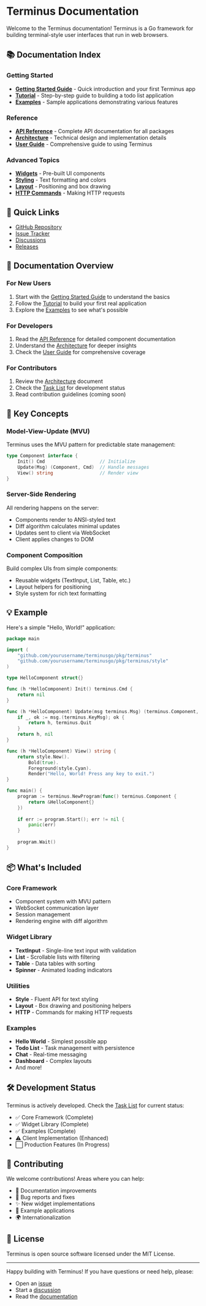 # Terminus Documentation

Welcome to the Terminus documentation! Terminus is a Go framework for building terminal-style user interfaces that run in web browsers.

## 📚 Documentation Index

### Getting Started
- [**Getting Started Guide**](getting-started.md) - Quick introduction and your first Terminus app
- [**Tutorial**](tutorial.md) - Step-by-step guide to building a todo list application
- [**Examples**](../examples/README.md) - Sample applications demonstrating various features

### Reference
- [**API Reference**](api.md) - Complete API documentation for all packages
- [**Architecture**](architecture.md) - Technical design and implementation details
- [**User Guide**](../userguide.md) - Comprehensive guide to using Terminus

### Advanced Topics
- [**Widgets**](api.md#widgets) - Pre-built UI components
- [**Styling**](api.md#styling) - Text formatting and colors
- [**Layout**](api.md#layout) - Positioning and box drawing
- [**HTTP Commands**](api.md#http-commands) - Making HTTP requests

## 🚀 Quick Links

- [GitHub Repository](https://github.com/yourusername/terminusgo)
- [Issue Tracker](https://github.com/yourusername/terminusgo/issues)
- [Discussions](https://github.com/yourusername/terminusgo/discussions)
- [Releases](https://github.com/yourusername/terminusgo/releases)

## 📖 Documentation Overview

### For New Users

1. Start with the [Getting Started Guide](getting-started.md) to understand the basics
2. Follow the [Tutorial](tutorial.md) to build your first real application
3. Explore the [Examples](../examples) to see what's possible

### For Developers

1. Read the [API Reference](api.md) for detailed component documentation
2. Understand the [Architecture](architecture.md) for deeper insights
3. Check the [User Guide](../userguide.md) for comprehensive coverage

### For Contributors

1. Review the [Architecture](architecture.md) document
2. Check the [Task List](../tasksterminus.md) for development status
3. Read contribution guidelines (coming soon)

## 🎯 Key Concepts

### Model-View-Update (MVU)

Terminus uses the MVU pattern for predictable state management:

```go
type Component interface {
    Init() Cmd                    // Initialize
    Update(Msg) (Component, Cmd)  // Handle messages  
    View() string                 // Render view
}
```

### Server-Side Rendering

All rendering happens on the server:
- Components render to ANSI-styled text
- Diff algorithm calculates minimal updates
- Updates sent to client via WebSocket
- Client applies changes to DOM

### Component Composition

Build complex UIs from simple components:
- Reusable widgets (TextInput, List, Table, etc.)
- Layout helpers for positioning
- Style system for rich text formatting

## 💡 Example

Here's a simple "Hello, World!" application:

```go
package main

import (
    "github.com/yourusername/terminusgo/pkg/terminus"
    "github.com/yourusername/terminusgo/pkg/terminus/style"
)

type HelloComponent struct{}

func (h *HelloComponent) Init() terminus.Cmd {
    return nil
}

func (h *HelloComponent) Update(msg terminus.Msg) (terminus.Component, terminus.Cmd) {
    if _, ok := msg.(terminus.KeyMsg); ok {
        return h, terminus.Quit
    }
    return h, nil
}

func (h *HelloComponent) View() string {
    return style.New().
        Bold(true).
        Foreground(style.Cyan).
        Render("Hello, World! Press any key to exit.")
}

func main() {
    program := terminus.NewProgram(func() terminus.Component {
        return &HelloComponent{}
    })
    
    if err := program.Start(); err != nil {
        panic(err)
    }
    
    program.Wait()
}
```

## 📦 What's Included

### Core Framework
- Component system with MVU pattern
- WebSocket communication layer
- Session management
- Rendering engine with diff algorithm

### Widget Library
- **TextInput** - Single-line text input with validation
- **List** - Scrollable lists with filtering
- **Table** - Data tables with sorting
- **Spinner** - Animated loading indicators

### Utilities
- **Style** - Fluent API for text styling
- **Layout** - Box drawing and positioning helpers
- **HTTP** - Commands for making HTTP requests

### Examples
- **Hello World** - Simplest possible app
- **Todo List** - Task management with persistence
- **Chat** - Real-time messaging
- **Dashboard** - Complex layouts
- And more!

## 🛠️ Development Status

Terminus is actively developed. Check the [Task List](../tasksterminus.md) for current status:

- ✅ Core Framework (Complete)
- ✅ Widget Library (Complete)
- ✅ Examples (Complete)
- ⚠️ Client Implementation (Enhanced)
- ⬜ Production Features (In Progress)

## 🤝 Contributing

We welcome contributions! Areas where you can help:

- 📝 Documentation improvements
- 🐛 Bug reports and fixes
- ✨ New widget implementations
- 🎨 Example applications
- 🌍 Internationalization

## 📄 License

Terminus is open source software licensed under the MIT License.

---

Happy building with Terminus! If you have questions or need help, please:
- Open an [issue](https://github.com/yourusername/terminusgo/issues)
- Start a [discussion](https://github.com/yourusername/terminusgo/discussions)
- Read the [documentation](https://github.com/yourusername/terminusgo/docs)